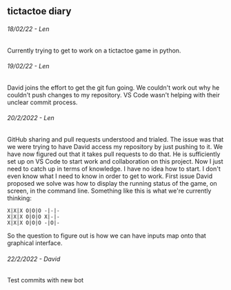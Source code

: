 ## tictactoe diary

###### 18/02/22 - Len
Currently trying to get to work on a tictactoe game in python.

###### 19/02/22 - Len
David joins the effort to get the git fun going.
We couldn't work out why he couldn't push changes to my repository. VS Code wasn't helping with their unclear commit process. 

###### 20/2/2022 - Len
GitHub sharing and pull requests understood and trialed. The issue was that we were trying to have David access my repository by just pushing to it. We have now figured out that it takes pull requests to do that. He is sufficiently set up on VS Code to start work and collaboration on this project. Now I just need to catch up in terms of knowledge. I have no idea how to start. I don't even know what I need to know in order to get to work. First issue David proposed we solve was how to display the running status of the game, on screen, in the command line. Something like this is what we're currently thinking:
``` 
X|X|X O|O|O -|-|-
X|X|X O|O|O X|-|-
X|X|X O|O|O -|O|-
``` 
So the question to figure out is how we can have inputs map onto that graphical interface. 

###### 22/2/2022 - David
Test commits with new bot